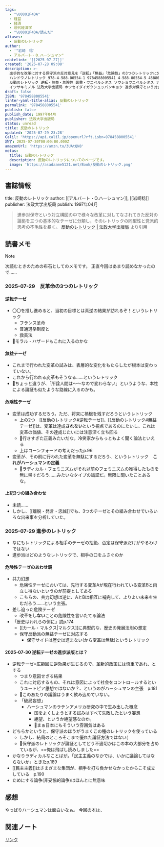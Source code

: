 ```yaml
---
tags:
  - "\U0001F4DA"
  - 経営
  - 経済
  - 現代経済学
  - "\U0001F4DA/読んだ"
aliases:
  - 反動のレトリック
author:
  - '"岩崎　稔'
  - アルバート・O.ハーシュマン"
cdatelink: '[[2025-07-27]]'
created: '2025-07-28 09:08'
description: >-
  進歩的な改革に対する保守派の反対意見を「逆転」「無益」「危険性」の3つのレトリックに分類し、その論理構造を分析。フランス革命から現代に至る政治的言説のパターンを解き明かし、不毛な対立を超える道を探る。
  ハンドウノレトリック 978-4-588-00554-1 9784588005541 4-588-00554-5 4588005545 1330
  反動のレトリック 逆転・無益・危険性 叢書・ウニベルシタス ソウショウニベルシタス アルバート・O.ハーシュマン 岩崎稔 ハーシュマン，A.O.
  イワサキミノル 法政大学出版局 ホウセイダイガクシュッパンキョク 進歩対保守という対立構図の中で様々な改革に
draft: false
ISBN: '9784588005541'
linter-yaml-title-alias: 反動のレトリック
permalink: '9784588005541'
publish: false
publish_date: 1997年04月
publisher: 法政大学出版局
status: unread
title: 反動のレトリック
updated: '2025-07-29 23:28'
Calil: 'https://api.calil.jp/openurl?rft.isbn=9784588005541'
読了: 2025-07-30T00:00:00.000Z
amazonUrl: 'https://amzn.to/3UAtQN8'
metas:
  title: 反動のレトリック
  description: 反動のレトリックについてのページです。
  image: 'https://asadaame5121.net/Book/反動のレトリック.png'
---
```

## 書誌情報
title: 反動のレトリック
author: [[アルバート・O.ハーシュマン]], [[岩崎稔]]
publisher: 法政大学出版局
publish: 1997年04月

> 進歩対保守という対立構図の中で様々な改革に対してなされてきた反対の論拠を三つの基本的なテーゼに分類し，そのレトリックの同型性と党派的思考の不毛性を暴く。
>[反動のレトリック \| 法政大学出版局](https://www.h-up.com/books/isbn978-4-588-00554-1.html) より引用 


## 読書メモ

> [!NOTE] 
>次読むときのための布石としてのメモです。
>正直今回はあまり読めなかったので……

### 2025-07-29　反革命の3つのレトリック
#### 逆転テーゼ
- 〇〇を推し進めると、当初の目標とは真逆の結果が訪れるぞ！というレトリック
	- フランス革命
	- 普通選挙制度と
	- 救貧法
- 💭モラル・ハザードもこれに入るのかな
#### 無益テーゼ
- これまで行われた変革の試みは、表層的な変化をもたらしたが根本は変わっていない。
- これから行われる変革もそうなる……というレトリック
- 💭ちょっと違うが、「所詮人間は〜〜なので変わらない」というような、本性による論証も似たような路線に入るのかも。
#### 危険性テーゼ
- 変革は成功するだろう。ただ、将来に禍根を残すだろうというレトリック
	- 上の2つ　[[反動のレトリック#逆転テーゼ]]、[[反動のレトリック#無益テーゼ]]は、変革は達成**されない**という視点であるのにたいし、これは変革の価値、その達成じたいには注意深く立ち回る
	- 💭行きすぎた正義みたいだな。冷笑家からもっともよく聞く論法といえる
	- 上はコーンフォードの考えだったp.96
- 変革が、その前に行われた変革を無駄にするだろう、というレトリック　**これがハーシュマンの定義**
	- 💭ラディカル・フェミニズムがそれ以前のフェミニズムの獲得したものを無に帰すだろう……みたいなタイプの論証だ。無限に聞いたことあるな。
#### 上記3つの組み合わせ
- 未読……
- しかし、[[離脱・発言・忠誠]]でも、3つのテーゼとその組み合わせでいろいろな出来事を分析していた。

### 2025-07-29 進歩のレトリック
- なにもレトリックによる相手のテーゼの拒絶、否定は保守派だけがやるわけではない
- 進歩派はどのようなレトリックで、相手の口をふさぐのか
#### 危険性テーゼのあわせ鏡
- 共力幻想
	- 危険性テーゼにおいては、先行する変革Aが現在行われている変革Bと両立し得ないというのが前提としてある
	- こちらの、共力幻想は逆に、AとBは相互に補完して、よりよい未来を生むだろう……という主張。
- 差し迫った危険テーゼ
	- 改革を**しない**ことの危険性を言いたてる論法
- 「歴史はわれらの側に」説p.174
	- [[カール・マルクス|マルクス]]に典型的な、歴史の発展法則の想定
	- 保守反動派の無益テーゼに対応する
		- 保守サイドは歴史は進まない(から変革は無駄)というレトリック
#### 2025-07-30 逆転テーゼの進歩派版とは？
- 逆転テーゼ=広範囲に逆効果が生じるので、革新的政策には慎重であれ、とする
	- つまり意図せざる結果
	- これに対応するもの、それは意図によって社会をコントロールするというユートピア思想ではないか？、というのがハーシュマンの主張　p.181
	- 💭このあたりの議論はうまく飲み込めていない。
	- 「破局妄想」
		- ハーシュマンのラテンアメリカ研究の中で生み出した概念
			- 国をよくしようとする試みはすべて失敗したという妄想
			- 絶望、というか絶望感なのか。
			- 💭まぁ日本にもそういう雰囲気はある
- どちらかというと、保守派のほうがうまくこの種のレトリックを使っている
	- しかし、結局のところそこまで優れた論証方法ではない(
	- 💭保守派のレトリックが論証としてどう不適切かはこの本の大部分を占めているが、==俺は飛ばし読みしました==
- かなりラディカルなことばが。「民主主義のなかでは、いかに議論してはならないか」ときたp.189
- [[民主主義]]はさまざまな集団が、相手を打ち負かせなかったからこそ成立している　p.190
- ためにする論争(非妥協的論争)はほんとに無意味
## 感想
やっぱりハーシュマンは面白いなぁ。
今回の本は、
## 関連ノート

<a href="https://asadaame5121.net/9784588005541" class="u-url">リンク</a>
